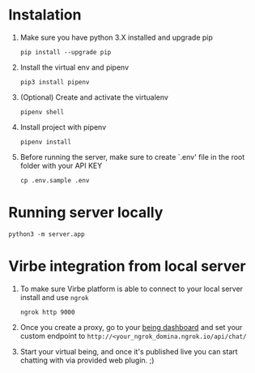 # Instalation

1. Make sure you have python 3.X installed and upgrade pip
    ```
    pip install --upgrade pip
    ```
1. Install the virtual env and pipenv
    ```
    pip3 install pipenv
    ```
1. (Optional) Create and activate the virtualenv
    ```
    pipenv shell
    ```
1. Install project with pipenv
    ```
    pipenv install 
    ```
1. Before running the server, make sure to create `.env' file in the root folder with your API KEY
    ```
    cp .env.sample .env
    ```   

# Running server locally

```
python3 -m server.app 
```

# Virbe integration from local server

1. To make sure Virbe platform is able to connect to your local server install and use `ngrok`
   ```
   ngrok http 9000
   ```

1. Once you create a proxy, go to your [being dashboard](https://virbe.app/beings)  and set your custom endpoint
   to `http://<your_ngrok_domina.ngrok.io/api/chat/`
1. Start your virtual being, and once it's published live you can start chatting with via provided web plugin. ;)